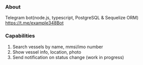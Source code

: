 ### About
Telegram bot(node.js, typescript, PostgreSQL & Sequelize ORM) 
https://t.me/example348Bot
### Capabilities
1) Search vessels by name, mmsi/imo number
2) Show vessel info, location, photo
3) Send notification on status change (work in progress)

